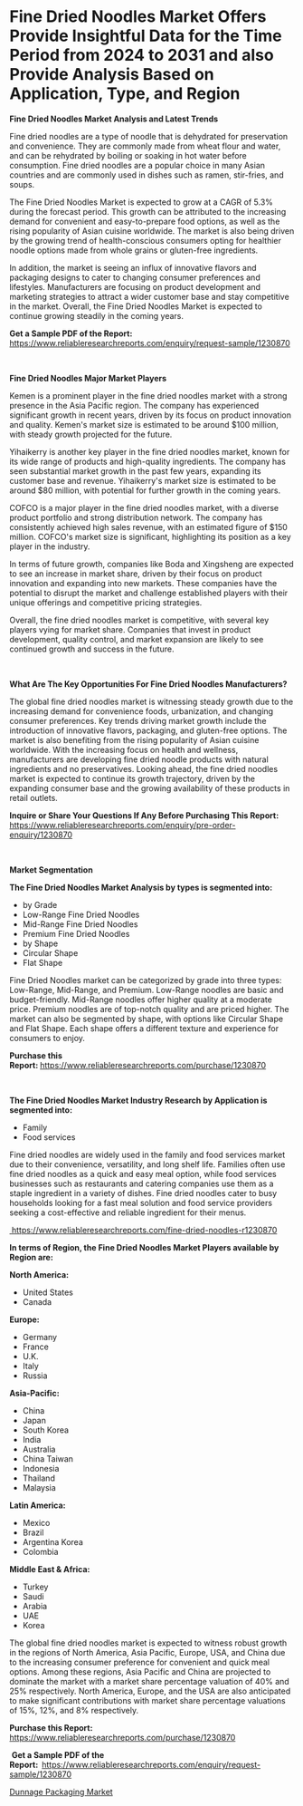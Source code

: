 <p><h1>Fine Dried Noodles Market Offers Provide Insightful Data for the Time Period from 2024 to 2031 and also Provide Analysis Based on Application, Type, and Region</h1></p><p><strong>Fine Dried Noodles Market Analysis and Latest Trends</strong></p>
<p><p>Fine dried noodles are a type of noodle that is dehydrated for preservation and convenience. They are commonly made from wheat flour and water, and can be rehydrated by boiling or soaking in hot water before consumption. Fine dried noodles are a popular choice in many Asian countries and are commonly used in dishes such as ramen, stir-fries, and soups.</p><p>The Fine Dried Noodles Market is expected to grow at a CAGR of 5.3% during the forecast period. This growth can be attributed to the increasing demand for convenient and easy-to-prepare food options, as well as the rising popularity of Asian cuisine worldwide. The market is also being driven by the growing trend of health-conscious consumers opting for healthier noodle options made from whole grains or gluten-free ingredients.</p><p>In addition, the market is seeing an influx of innovative flavors and packaging designs to cater to changing consumer preferences and lifestyles. Manufacturers are focusing on product development and marketing strategies to attract a wider customer base and stay competitive in the market. Overall, the Fine Dried Noodles Market is expected to continue growing steadily in the coming years.</p></p>
<p><strong>Get a Sample PDF of the Report:&nbsp;</strong> <a href="https://www.reliableresearchreports.com/enquiry/request-sample/1230870">https://www.reliableresearchreports.com/enquiry/request-sample/1230870</a></p>
<p>&nbsp;</p>
<p><strong>Fine Dried Noodles Major Market Players</strong></p>
<p><p>Kemen is a prominent player in the fine dried noodles market with a strong presence in the Asia Pacific region. The company has experienced significant growth in recent years, driven by its focus on product innovation and quality. Kemen's market size is estimated to be around $100 million, with steady growth projected for the future.</p><p>Yihaikerry is another key player in the fine dried noodles market, known for its wide range of products and high-quality ingredients. The company has seen substantial market growth in the past few years, expanding its customer base and revenue. Yihaikerry's market size is estimated to be around $80 million, with potential for further growth in the coming years.</p><p>COFCO is a major player in the fine dried noodles market, with a diverse product portfolio and strong distribution network. The company has consistently achieved high sales revenue, with an estimated figure of $150 million. COFCO's market size is significant, highlighting its position as a key player in the industry.</p><p>In terms of future growth, companies like Boda and Xingsheng are expected to see an increase in market share, driven by their focus on product innovation and expanding into new markets. These companies have the potential to disrupt the market and challenge established players with their unique offerings and competitive pricing strategies.</p><p>Overall, the fine dried noodles market is competitive, with several key players vying for market share. Companies that invest in product development, quality control, and market expansion are likely to see continued growth and success in the future.</p></p>
<p>&nbsp;</p>
<p><strong>What Are The Key Opportunities For Fine Dried Noodles Manufacturers?</strong></p>
<p><p>The global fine dried noodles market is witnessing steady growth due to the increasing demand for convenience foods, urbanization, and changing consumer preferences. Key trends driving market growth include the introduction of innovative flavors, packaging, and gluten-free options. The market is also benefiting from the rising popularity of Asian cuisine worldwide. With the increasing focus on health and wellness, manufacturers are developing fine dried noodle products with natural ingredients and no preservatives. Looking ahead, the fine dried noodles market is expected to continue its growth trajectory, driven by the expanding consumer base and the growing availability of these products in retail outlets.</p></p>
<p><strong>Inquire or Share Your Questions If Any Before Purchasing This Report:</strong> <a href="https://www.reliableresearchreports.com/enquiry/pre-order-enquiry/1230870">https://www.reliableresearchreports.com/enquiry/pre-order-enquiry/1230870</a></p>
<p>&nbsp;</p>
<p><strong>Market Segmentation</strong></p>
<p><strong>The Fine Dried Noodles Market Analysis by types is segmented into:</strong></p>
<p><ul><li>by Grade</li><li>Low-Range Fine Dried Noodles</li><li>Mid-Range Fine Dried Noodles</li><li>Premium Fine Dried Noodles</li><li>by Shape</li><li>Circular Shape</li><li>Flat Shape</li></ul></p>
<p><p>Fine Dried Noodles market can be categorized by grade into three types: Low-Range, Mid-Range, and Premium. Low-Range noodles are basic and budget-friendly. Mid-Range noodles offer higher quality at a moderate price. Premium noodles are of top-notch quality and are priced higher. The market can also be segmented by shape, with options like Circular Shape and Flat Shape. Each shape offers a different texture and experience for consumers to enjoy.</p></p>
<p><strong>Purchase this Report:&nbsp;</strong><a href="https://www.reliableresearchreports.com/purchase/1230870">https://www.reliableresearchreports.com/purchase/1230870</a></p>
<p>&nbsp;</p>
<p><strong>The Fine Dried Noodles Market Industry Research by Application is segmented into:</strong></p>
<p><ul><li>Family</li><li>Food services</li></ul></p>
<p><p>Fine dried noodles are widely used in the family and food services market due to their convenience, versatility, and long shelf life. Families often use fine dried noodles as a quick and easy meal option, while food services businesses such as restaurants and catering companies use them as a staple ingredient in a variety of dishes. Fine dried noodles cater to busy households looking for a fast meal solution and food service providers seeking a cost-effective and reliable ingredient for their menus.</p></p>
<p><a href="https://www.reliableresearchreports.com/fine-dried-noodles-r1230870">&nbsp;https://www.reliableresearchreports.com/fine-dried-noodles-r1230870</a></p>
<p><strong>In terms of Region, the Fine Dried Noodles Market Players available by Region are:</strong></p>
<p>
    <p> <strong> North America: </strong>
        <ul>
            <li>United States</li>
            <li>Canada</li>
        </ul>
        </p> 
    <p> <strong> Europe: </strong>
        <ul>
            <li>Germany</li>
            <li>France</li>
            <li>U.K.</li>
            <li>Italy</li>
            <li>Russia</li>
        </ul>
        </p> 
    <p> <strong> Asia-Pacific: </strong>
        <ul>
            <li>China</li>
            <li>Japan</li>
            <li>South Korea</li>
            <li>India</li>
            <li>Australia</li>
            <li>China Taiwan</li>
            <li>Indonesia</li>
            <li>Thailand</li>
            <li>Malaysia</li>
        </ul>
        </p> 
    <p> <strong> Latin America: </strong>
        <ul>
            <li>Mexico</li>
            <li>Brazil</li>
            <li>Argentina Korea</li>
            <li>Colombia</li>
        </ul>
        </p> 
    <p> <strong> Middle East & Africa: </strong>
        <ul>
            <li>Turkey</li>
            <li>Saudi</li>
            <li>Arabia</li>
            <li>UAE</li>
            <li>Korea</li>
        </ul>
    </p>
    </p>
<p><p>The global fine dried noodles market is expected to witness robust growth in the regions of North America, Asia Pacific, Europe, USA, and China due to the increasing consumer preference for convenient and quick meal options. Among these regions, Asia Pacific and China are projected to dominate the market with a market share percentage valuation of 40% and 25% respectively. North America, Europe, and the USA are also anticipated to make significant contributions with market share percentage valuations of 15%, 12%, and 8% respectively.</p></p>
<p><strong>Purchase this Report: </strong><a href="https://www.reliableresearchreports.com/purchase/1230870">https://www.reliableresearchreports.com/purchase/1230870</a></p>
<p>&nbsp;<strong>Get a Sample PDF of the Report:&nbsp;&nbsp;</strong><a href="https://www.reliableresearchreports.com/enquiry/request-sample/1230870">https://www.reliableresearchreports.com/enquiry/request-sample/1230870</a></p>
<p><strong></strong></p>
<p><p><a href="https://meowing-canidae-761.notion.site/Dunnage-Packaging-Market-Growth-Market-Trends-COVID-19-Impact-and-Forecasts-for-period-from-2024--c921c0759189441ca9f740106492cd1d">Dunnage Packaging Market</a></p></p>